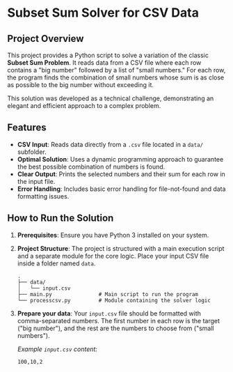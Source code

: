 # Subset Sum Solver for CSV Data

## Project Overview

This project provides a Python script to solve a variation of the classic **Subset Sum Problem**. It reads data from a CSV file where each row contains a "big number" followed by a list of "small numbers." For each row, the program finds the combination of small numbers whose sum is as close as possible to the big number without exceeding it.

This solution was developed as a technical challenge, demonstrating an elegant and efficient approach to a complex problem.

## Features

* **CSV Input**: Reads data directly from a `.csv` file located in a `data/` subfolder.
* **Optimal Solution**: Uses a dynamic programming approach to guarantee the best possible combination of numbers is found.
* **Clear Output**: Prints the selected numbers and their sum for each row in the input file.
* **Error Handling**: Includes basic error handling for file-not-found and data formatting issues.

## How to Run the Solution

1.  **Prerequisites**: Ensure you have Python 3 installed on your system.

2.  **Project Structure**: The project is structured with a main execution script and a separate module for the core logic. Place your input CSV file inside a folder named `data`.

    ```
    .
    ├── data/
    │   └── input.csv
    ├── main.py               # Main script to run the program
    └── processcsv.py         # Module containing the solver logic
    ```

3.  **Prepare your data**: Your `input.csv` file should be formatted with comma-separated numbers. The first number in each row is the target ("big number"), and the rest are the numbers to choose from ("small numbers").

    *Example `input.csv` content:*
    ```csv
    100,10,2